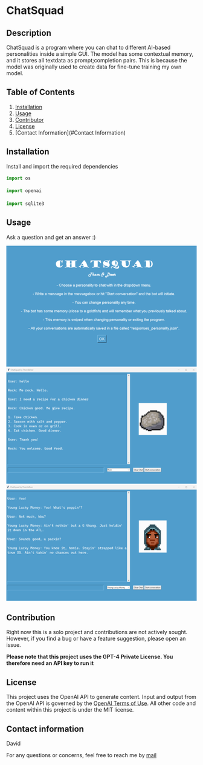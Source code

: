 # ChatSquad

## Description
ChatSquad is a program where you can chat to different AI-based personalities inside a simple GUI.
The model has some contextual memory, and it stores all textdata as prompt;completion pairs.
This is because the model was originally used to create data for fine-tune training my own model.

## Table of Contents
1. [Installation](#Installation)
2. [Usage](#Usage)
3. [Contributor](#Contributor)
4. [License](#License)
5. [Contact Information](#Contact Information)

## Installation
Install and import the required dependencies

```python
import os

import openai

import sqlite3
```

## Usage
Ask a question and get an answer :)

![Project Image](./assets/chatsqd1.png)
![Project Image](./assets/chatsqd2.png)
![Project Image](./assets/chatsqd3.png)

## Contribution
Right now this is a solo project and contributions are not actively sought.
However, if you find a bug or have a feature suggestion, please open an issue.

**Please note that this project uses the GPT-4 Private License. You therefore need an API key to run it**

## License
This project uses the OpenAI API to generate content. Input and output from the OpenAI API is governed by the [OpenAI Terms of Use](https://openai.com/policies/terms-of-use). All other code and content within this project is under the MIT license.


## Contact information

David  

For any questions or concerns, feel free to reach me by [mail](mailto:david@thomander.nu)


